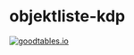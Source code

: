 # objektliste-kdp
[![goodtables.io](https://goodtables.io/badge/github/wadoli/objektliste-kdp.svg)](https://goodtables.io/github/wadoli/objektliste-kdp)
